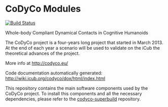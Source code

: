CoDyCo Modules
=================
[![Build Status](https://travis-ci.org/robotology/codyco-modules.svg?branch=master)](https://travis-ci.org/robotology/codyco-modules)

Whole-body Compliant Dynamical Contacts in Cognitive Humanoids

The CoDyCo project is a four-years long project that started in March
2013. At the end of each year a scenario will be used to validate on the
iCub  the theoretical advances of the project.

More info at http://codyco.eu/

Code documentation automatically generated: http://wiki.icub.org/codyco/dox/html/index.html

This repository contains the main software components used by the CoDyCo project. 
To install this components and all the necessary dependencies, please refer to the [codyco-superbuild](https://github.com/robotology-playground/codyco-superbuild) repository. 
